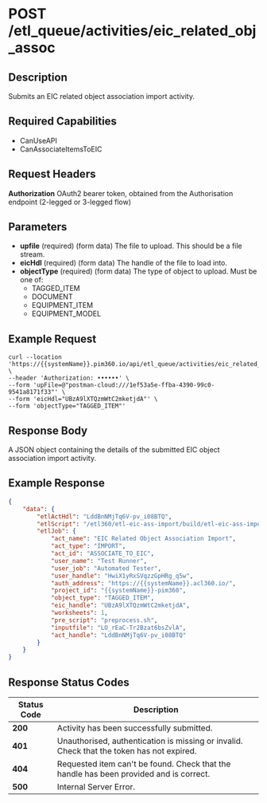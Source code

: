 # POST /etl_queue/activities/eic_related_obj_assoc

## Description
Submits an EIC related object association import activity.

## Required Capabilities
* CanUseAPI
* CanAssociateItemsToEIC

## Request Headers

**Authorization** OAuth2 bearer token, obtained from the Authorisation endpoint (2-legged or 3-legged flow)

## Parameters
* **upfile** (required) (form data) The file to upload. This should be a file stream.
* **eicHdl** (required) (form data) The handle of the file to load into.
* **objectType** (required) (form data) The type of object to upload. Must be one of:
    * TAGGED_ITEM
    * DOCUMENT
    * EQUIPMENT_ITEM
    * EQUIPMENT_MODEL


## Example Request
```
curl --location 'https://{{systemName}}.pim360.io/api/etl_queue/activities/eic_related_obj_assoc' \
--header 'Authorization: ••••••' \
--form 'upFile=@"postman-cloud:///1ef53a5e-ffba-4390-99c0-9541a8171f33"' \
--form 'eicHdl="UBzA9lXTQzmWtC2mketjdA"' \
--form 'objectType="TAGGED_ITEM"'
```

## Response Body
A JSON object containing the details of the submitted EIC object association import activity.

## Example Response
```JSON
{
    "data": {
        "etlActHdl": "LddBnNMjTq6V-pv_i08BTQ",
        "etlScript": "/etl360/etl-eic-ass-import/build/etl-eic-ass-import-v2.js",
        "etlJob": {
            "act_name": "EIC Related Object Association Import",
            "act_type": "IMPORT",
            "act_id": "ASSOCIATE_TO_EIC",
            "user_name": "Test Runner",
            "user_job": "Automated Tester",
            "user_handle": "HwiX1yRxSVqzzGpHRg_q5w",
            "auth_address": "https://{{systemName}}.acl360.io/",
            "project_id": "{{systemName}}-pim360",
            "object_type": "TAGGED_ITEM",
            "eic_handle": "UBzA9lXTQzmWtC2mketjdA",
            "worksheets": 1,
            "pre_script": "preprocess.sh",
            "inputfile": "LO_rEaC-Tr2Bzat6bsZvlA",
            "act_handle": "LddBnNMjTq6V-pv_i08BTQ"
        }
    }
}
```

## Response Status Codes
| Status Code | Description |
| -------- | ------- |
|**200** |Activity has been successfully submitted.|
|**401** |Unauthorised, authentication is missing or invalid. Check that the token has not expired.|
|**404** |Requested item can't be found. Check that the handle has been provided and is correct.|
|**500** |Internal Server Error.|


